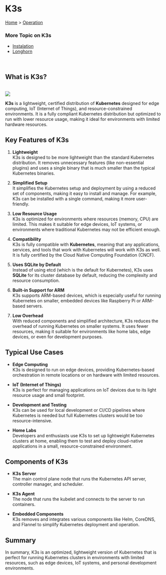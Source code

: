 # K3s

[Home](../../README.md) > [Operation](../index.md)


### More Topic on K3s
- [Instalation](Instalation.md)
- [Longhorn](Longhorn.md)


<br>

## What is K3s?

<br>

<img src="https://k3s.io/img/k3s-logo-light.svg">

<br>

**K3s** is a lightweight, certified distribution of **Kubernetes** designed for edge computing, IoT (Internet of Things), and resource-constrained environments. It is a fully compliant Kubernetes distribution but optimized to run with lower resource usage, making it ideal for environments with limited hardware resources.

## Key Features of K3s

1. **Lightweight**  
   K3s is designed to be more lightweight than the standard Kubernetes distribution. It removes unnecessary features (like non-essential plugins) and uses a single binary that is much smaller than the typical Kubernetes binaries.

2. **Simplified Setup**  
   It simplifies the Kubernetes setup and deployment by using a reduced set of components, making it easy to install and manage. For example, K3s can be installed with a single command, making it more user-friendly.

3. **Low Resource Usage**  
   K3s is optimized for environments where resources (memory, CPU) are limited. This makes it suitable for edge devices, IoT systems, or environments where traditional Kubernetes may not be efficient enough.

4. **Compatibility**  
   K3s is fully compatible with **Kubernetes**, meaning that any applications, services, and tools that work with Kubernetes will work with K3s as well. It is fully certified by the Cloud Native Computing Foundation (CNCF).

5. **Uses SQLite by Default**  
   Instead of using etcd (which is the default for Kubernetes), K3s uses **SQLite** for its cluster database by default, reducing the complexity and resource consumption.

6. **Built-in Support for ARM**  
   K3s supports ARM-based devices, which is especially useful for running Kubernetes on smaller, embedded devices like Raspberry Pi or ARM-based servers.

7. **Low Overhead**  
   With reduced components and simplified architecture, K3s reduces the overhead of running Kubernetes on smaller systems. It uses fewer resources, making it suitable for environments like home labs, edge devices, or even for development purposes.

## Typical Use Cases

- **Edge Computing**  
  K3s is designed to run on edge devices, providing Kubernetes-based orchestration in remote locations or on hardware with limited resources.
  
- **IoT (Internet of Things)**  
  K3s is perfect for managing applications on IoT devices due to its light resource usage and small footprint.
  
- **Development and Testing**  
  K3s can be used for local development or CI/CD pipelines where Kubernetes is needed but full Kubernetes clusters would be too resource-intensive.

- **Home Labs**  
  Developers and enthusiasts use K3s to set up lightweight Kubernetes clusters at home, enabling them to test and deploy cloud-native applications in a small, resource-constrained environment.

## Components of K3s

- **K3s Server**  
  The main control plane node that runs the Kubernetes API server, controller manager, and scheduler.
  
- **K3s Agent**  
  The node that runs the kubelet and connects to the server to run containers.
  
- **Embedded Components**  
  K3s removes and integrates various components like Helm, CoreDNS, and Flannel to simplify Kubernetes deployment and operation.

## Summary

In summary, K3s is an optimized, lightweight version of Kubernetes that is perfect for running Kubernetes clusters in environments with limited resources, such as edge devices, IoT systems, and personal development environments.